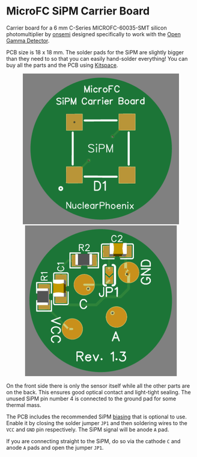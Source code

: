 # MicroFC SiPM Carrier Board

Carrier board for a 6 mm C-Series MICROFC-60035-SMT silicon photomultiplier by [onsemi](https://www.onsemi.com/pdf/datasheet/microc-series-d.pdf) designed specifically to work with the [Open Gamma Detector](https://github.com/Open-Gamma-Project/Open-Gamma-Detector).

PCB size is 18 x 18 mm. The solder pads for the SiPM are slightly bigger than they need to so that you can easily hand-solder everything! You can buy all the parts and the PCB using [Kitspace](https://kitspace.org/boards/github.com/open-gamma-project/MicroFC-SiPM-Carrier-Board/).

<p align="center">
  <img alt="Front Side PCB" title="Front Side PCB" src="docs/sipm1.PNG" height="400px">
  <img alt="Back Side PCB" title="Back Side PCB" src="docs/sipm2.PNG" height="400px">
</p>

On the front side there is only the sensor itself while all the other parts are on the back. This ensures good optical contact and light-tight sealing. The unused SiPM pin number 4 is connected to the ground pad for some thermal mass.

The PCB includes the recommended SiPM [biasing](https://www.onsemi.com/pub/Collateral/AND9782-D.PDF) that is optional to use. Enable it by closing the solder jumper `JP1` and then soldering wires to the `VCC` and `GND` pin respectively. The SiPM signal will be anode `A` pad.

If you are connecting straight to the SiPM, do so via the cathode `C` and anode `A` pads and open the jumper `JP1`.
